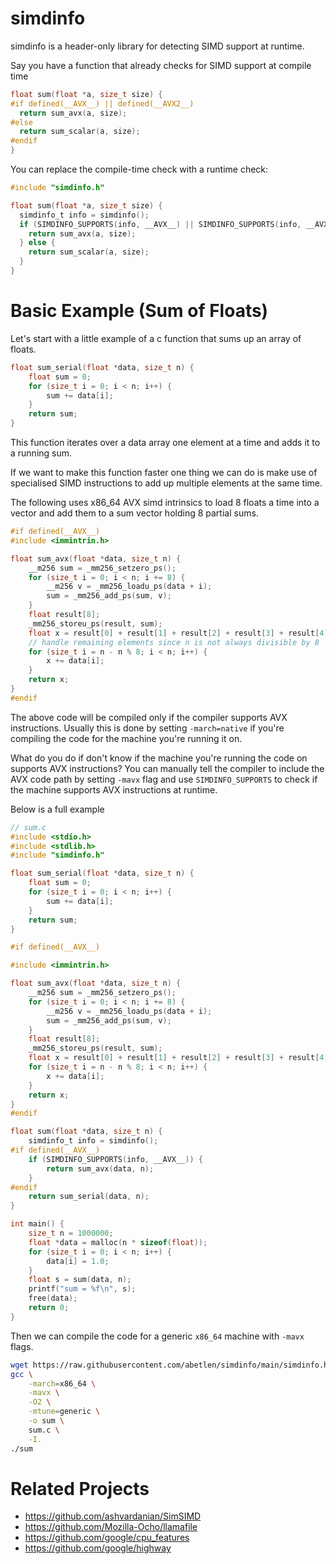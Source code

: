 # simdinfo

simdinfo is a header-only library for detecting SIMD support at runtime.

Say you have a function that already checks for SIMD support at compile time

```c
float sum(float *a, size_t size) {
#if defined(__AVX__) || defined(__AVX2__)
  return sum_avx(a, size);
#else
  return sum_scalar(a, size);
#endif
}
```

You can replace the compile-time check with a runtime check:

```c
#include "simdinfo.h"

float sum(float *a, size_t size) {
  simdinfo_t info = simdinfo();
  if (SIMDINFO_SUPPORTS(info, __AVX__) || SIMDINFO_SUPPORTS(info, __AVX2__)) {
    return sum_avx(a, size);
  } else {
    return sum_scalar(a, size);
  }
}
```

# Basic Example (Sum of Floats)

Let's start with a little example of a c function that sums up an array of floats.

```c
float sum_serial(float *data, size_t n) {
    float sum = 0;
    for (size_t i = 0; i < n; i++) {
        sum += data[i];
    }
    return sum;
}
```

This function iterates over a data array one element at a time and adds it to a running sum.

If we want to make this function faster one thing we can do is make use of specialised SIMD instructions to add up multiple elements at the same time.

The following uses x86_64 AVX simd intrinsics to load 8 floats a time into a vector and add them to a sum vector holding 8 partial sums.

```c
#if defined(__AVX__)
#include <immintrin.h>

float sum_avx(float *data, size_t n) {
    __m256 sum = _mm256_setzero_ps();
    for (size_t i = 0; i < n; i += 8) {
        __m256 v = _mm256_loadu_ps(data + i);
        sum = _mm256_add_ps(sum, v);
    }
    float result[8];
    _mm256_storeu_ps(result, sum);
    float x = result[0] + result[1] + result[2] + result[3] + result[4] + result[5] + result[6] + result[7];
    // handle remaining elements since n is not always divisible by 8
    for (size_t i = n - n % 8; i < n; i++) {
        x += data[i];
    }
    return x;
}
#endif
```

The above code will be compiled only if the compiler supports AVX instructions. Usually this is done by setting `-march=native` if you're compiling the code for the machine you're running it on.

What do you do if don't know if the machine you're running the code on supports AVX instructions? You can manually tell the compiler to include the AVX code path by setting `-mavx` flag and use `SIMDINFO_SUPPORTS` to check if the machine supports AVX instructions at runtime.

Below is a full example

```c
// sum.c
#include <stdio.h>
#include <stdlib.h>
#include "simdinfo.h"

float sum_serial(float *data, size_t n) {
    float sum = 0;
    for (size_t i = 0; i < n; i++) {
        sum += data[i];
    }
    return sum;
}

#if defined(__AVX__)

#include <immintrin.h>

float sum_avx(float *data, size_t n) {
    __m256 sum = _mm256_setzero_ps();
    for (size_t i = 0; i < n; i += 8) {
        __m256 v = _mm256_loadu_ps(data + i);
        sum = _mm256_add_ps(sum, v);
    }
    float result[8];
    _mm256_storeu_ps(result, sum);
    float x = result[0] + result[1] + result[2] + result[3] + result[4] + result[5] + result[6] + result[7];
    for (size_t i = n - n % 8; i < n; i++) {
        x += data[i];
    }
    return x;
}
#endif

float sum(float *data, size_t n) {
    simdinfo_t info = simdinfo();
#if defined(__AVX__)
    if (SIMDINFO_SUPPORTS(info, __AVX__)) {
        return sum_avx(data, n);
    }
#endif
    return sum_serial(data, n);
}

int main() {
    size_t n = 1000000;
    float *data = malloc(n * sizeof(float));
    for (size_t i = 0; i < n; i++) {
        data[i] = 1.0;
    }
    float s = sum(data, n);
    printf("sum = %f\n", s);
    free(data);
    return 0;
}
```

Then we can compile the code for a generic `x86_64` machine with `-mavx` flags.

```bash
wget https://raw.githubusercontent.com/abetlen/simdinfo/main/simdinfo.h
gcc \
    -march=x86_64 \
    -mavx \
    -O2 \
    -mtune=generic \
    -o sum \
    sum.c \
    -I.
./sum
```

# Related Projects

- https://github.com/ashvardanian/SimSIMD
- https://github.com/Mozilla-Ocho/llamafile
- https://github.com/google/cpu_features
- https://github.com/google/highway
